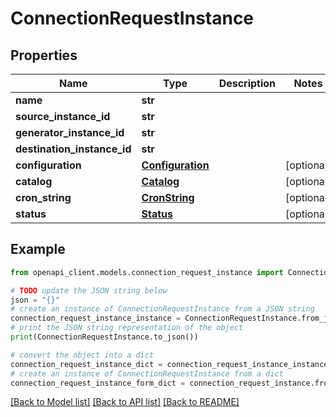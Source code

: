 # ConnectionRequestInstance


## Properties

Name | Type | Description | Notes
------------ | ------------- | ------------- | -------------
**name** | **str** |  | 
**source_instance_id** | **str** |  | 
**generator_instance_id** | **str** |  | 
**destination_instance_id** | **str** |  | 
**configuration** | [**Configuration**](Configuration.md) |  | [optional] 
**catalog** | [**Catalog**](Catalog.md) |  | [optional] 
**cron_string** | [**CronString**](CronString.md) |  | [optional] 
**status** | [**Status**](Status.md) |  | [optional] 

## Example

```python
from openapi_client.models.connection_request_instance import ConnectionRequestInstance

# TODO update the JSON string below
json = "{}"
# create an instance of ConnectionRequestInstance from a JSON string
connection_request_instance_instance = ConnectionRequestInstance.from_json(json)
# print the JSON string representation of the object
print(ConnectionRequestInstance.to_json())

# convert the object into a dict
connection_request_instance_dict = connection_request_instance_instance.to_dict()
# create an instance of ConnectionRequestInstance from a dict
connection_request_instance_form_dict = connection_request_instance.from_dict(connection_request_instance_dict)
```
[[Back to Model list]](../README.md#documentation-for-models) [[Back to API list]](../README.md#documentation-for-api-endpoints) [[Back to README]](../README.md)


